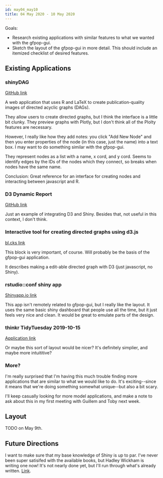 ```yaml
---
id: may04_may10
title: 04 May 2020 - 10 May 2020
---
```


Goals:

* Research existing applications with similar features to what we wanted with the gfpop-gui.
* Sketch the layout of the gfpop-gui in more detail. This should include an itemized checklist of desired features.

## Existing Applications

### shinyDAG

[GitHub link](https://github.com/GerkeLab/shinyDAG)

A web application that uses R and LaTeX to create publication-quality images of directed acyclic graphs (DAGs).

They allow users to create directed graphs, but I think the interface is a little bit clunky. They preview graphs with Plotly, but I don't think all of the Plolty features are necessary.

However, I really like how they add notes: you click "Add New Node" and then you enter properties of the node (in this case, just the name) into a text box. I may want to do something similar with the gfpop-gui.

They represent nodes as a list with a name, x cord, and y cord. Seems to identify edges by the IDs of the nodes which they connect, so breaks when nodes have the same name.

Conclusion: Great reference for an interface for creating nodes and interacting between javascript and R.

### D3 Dynamic Report

[GitHub link](https://github.com/jienagu/D3_folded_charts)

Just an example of integrating D3 and Shiny. Besides that, not useful in this context, I don't think.

### Interactive tool for creating directed graphs using d3.js

[bl.cks link](https://bl.ocks.org/cjrd/6863459)

This block is very important, of course. Will probably be the basis of the gfpop-gui application.

It describes making a edit-able directed graph with D3 (just javascript, no Shiny).

### rstudio::conf shiny app

[Shinyapp.io link](https://gadenbuie.shinyapps.io/tweet-conf-dash/)

This app isn't remotely related to gfpop-gui, but I really like the layout. It uses the same basic shiny dashboard that people use all the time, but it just feels very nice and clean. It would be great to emulate parts of the design.

### thinkr TidyTuesday 2019-10-15

[Application link](https://connect.thinkr.fr/tidytuesday201942/)

Or maybe this sort of layout would be nicer? It's definitely simplier, and maybe more intuititive?

### More?

I'm really surprised that I'm having this much trouble finding more applications that are similar to what we would like to do. It's exciting--since it means that we're doing something somewhat unique--but also a bit scary.

I'll keep casually looking for more model applications, and make a note to ask about this in my first meeting with Guillem and Toby next week.

## Layout

TODO on May 9th.

## Future Directions

I want to make sure that my base knowledge of Shiny is up to par. I've never been super satisifed with the available books, but Hadley Wickham is writing one now! It's not nearly done yet, but I'll run through what's already written. [Link](https://github.com/grabear/awesome-rshiny/blob/master/README.md).